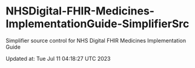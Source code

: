 # NHSDigital-FHIR-Medicines-ImplementationGuide-SimplifierSrc  
Simplifier source control for NHS Digital FHIR Medicines Implementation Guide  


Updated at: Tue Jul 11 04:18:27 UTC 2023
